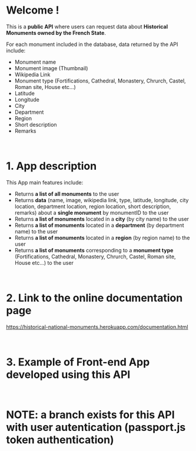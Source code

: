 # Welcome !

This is a **public API** where users can request data about **Historical Monuments owned by the French State**.

For each monument included in the database, data returned by the API include:

- Monument name
- Monument image (Thumbnail)
- Wikipedia Link
- Monument type (Fortifications, Cathedral, Monastery, Chrurch, Castel, Roman site, House etc...)
- Latitude
- Longitude
- City
- Department
- Region
- Short description
- Remarks

<br>

# 1. App description

This App main features include:

- Returns **a list of all monuments** to the user
- Returns **data** (name, image, wikipedia link, type, latitude, longitude, city location, department location, region location, short description, remarks) about a **single monument** by monumentID to the user
- Returns **a list of monuments** located in a **city** (by city name) to the user
- Returns **a list of monuments** located in a **department** (by department name) to the user
- Returns **a list of monuments** located in a **region** (by region name) to the user
- Returns **a list of monuments** corresponding to a **monument type** (Fortifications, Cathedral, Monastery, Chrurch, Castel, Roman site, House etc...) to the user

<br>

# 2. Link to the online documentation page

https://historical-national-monuments.herokuapp.com/documentation.html

<br>

# 3. Example of Front-end App developed using this API

<br>

# NOTE: a branch exists for this API with user autentication (passport.js token authentication)
